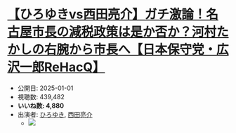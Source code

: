 # [【ひろゆきvs西田亮介】ガチ激論！名古屋市長の減税政策は是か否か？河村たかしの右腕から市長へ【日本保守党・広沢一郎ReHacQ】](https://www.youtube.com/watch?v=MK3BpJAJu2Q)
-   公開日: 2025-01-01
-   視聴数: 439,482
-   **いいね数: 4,880**
-   出演者: [ひろゆき](/rehacq_fan/people/ひろゆき "wikilink"), [西田亮介](/rehacq_fan/people/西田亮介 "wikilink")
    - [![](https://img.youtube.com/vi/MK3BpJAJu2Q/hqdefault.jpg)](https://www.youtube.com/watch?v=MK3BpJAJu2Q)
